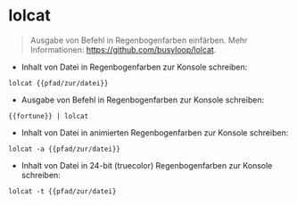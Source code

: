# lolcat

> Ausgabe von Befehl in Regenbogenfarben einfärben.
> Mehr Informationen: <https://github.com/busyloop/lolcat>.

- Inhalt von Datei in Regenbogenfarben zur Konsole schreiben:

`lolcat {{pfad/zur/datei}}`

- Ausgabe von Befehl in Regenbogenfarben zur Konsole schreiben:

`{{fortune}} | lolcat`

- Inhalt von Datei in animierten Regenbogenfarben zur Konsole schreiben:

`lolcat -a {{pfad/zur/datei}}`

- Inhalt von Datei in 24-bit (truecolor) Regenbogenfarben zur Konsole schreiben:

`lolcat -t {{pfad/zur/datei}`
